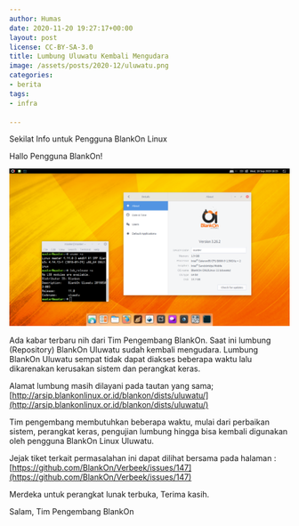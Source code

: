 ```yaml
---
author: Humas
date: 2020-11-20 19:27:17+00:00
layout: post
license: CC-BY-SA-3.0
title: Lumbung Uluwatu Kembali Mengudara
image: /assets/posts/2020-12/uluwatu.png
categories:
- berita
tags:
- infra

---
```

Sekilat Info untuk Pengguna BlankOn Linux

Hallo Pengguna BlankOn!

<p align="center">   <img src="/assets/posts/2020-12/uluwatu-desktop.png"> </p>

Ada kabar terbaru nih dari Tim Pengembang BlankOn. Saat ini lumbung (Repository) BlankOn Uluwatu sudah kembali mengudara. Lumbung BlankOn Uluwatu sempat tidak dapat diakses beberapa waktu lalu dikarenakan kerusakan sistem dan perangkat keras.

Alamat lumbung masih dilayani pada tautan yang sama; [http://arsip.blankonlinux.or.id/blankon/dists/uluwatu/](http://arsip.blankonlinux.or.id/blankon/dists/uluwatu/)

Tim pengembang membutuhkan beberapa waktu, mulai dari perbaikan sistem, perangkat keras, pengujian lumbung hingga bisa kembali digunakan oleh pengguna BlankOn Linux Uluwatu.

Jejak tiket terkait permasalahan ini dapat dilihat bersama pada halaman :
[https://github.com/BlankOn/Verbeek/issues/147](https://github.com/BlankOn/Verbeek/issues/147)

Merdeka untuk perangkat lunak terbuka, Terima kasih.

Salam,
Tim Pengembang BlankOn
